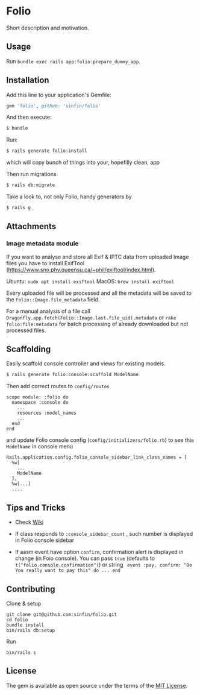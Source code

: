 # Folio
Short description and motivation.

## Usage
Run `bundle exec rails app:folio:prepare_dummy_app`.

## Installation
Add this line to your application's Gemfile:

```ruby
gem 'folio', github: 'sinfin/folio'
```

And then execute:
```bash
$ bundle
```

Run:
```bash
$ rails generate folio:install
```
which will copy bunch of things into your, hopefilly clean, app

Then run migrations
```bash
$ rails db:migrate
```

Take a look to, not only Folio, handy generators by
```bash
$ rails g
```


## Attachments

### Image metadata module

If you want to analyse and store all Exif & IPTC data from uploaded Image files
you have to install ExifTool (https://www.sno.phy.queensu.ca/~phil/exiftool/index.html).

Ubuntu: `sudo apt install exiftool`
MacOS: `brew install exiftool`

Every uploaded file will be processed and all the metadata will be saved
to the `Folio::Image.file_metadata` field.

For a manual analysis of a file call `Dragonfly.app.fetch(Folio::Image.last.file_uid).metadata`
or `rake folio:file:metadata` for batch processing of already downloaded but not
 processed files.

## Scaffolding

Easily scaffold console controller and views for existing models.

```bash
$ rails generate folio:console:scaffold ModelName
```
Then add correct routes to `config/routes`
```
scope module: :folio do
  namespace :console do
    ...
    resources :model_names
    ...
  end
end
```
and update Folio console config (`config/initializers/folio.rb`) to see this `ModelName` in console menu
```
Rails.application.config.folio_console_sidebar_link_class_names = [
  %w[
    ...
    ModelName
  ],
  %w[...]
  ....
```

## Tips and Tricks
- Check [Wiki](https://github.com/sinfin/folio/wiki)

- If  class responds to `:console_sidebar_count` , such number is displayed in Folio console sidebar
- If aasm event have option `confirm`, confirmation alert is displayed in change (in Foio console). You can pass `true` (defaults to `t("folio.console.confirmation")`) or string ` event :pay, confirm: "Do You really want to pay this" do ... end`

## Contributing

Clone & setup

```
git clone git@github.com:sinfin/folio.git
cd folio
bundle install
bin/rails db:setup
```

Run

```
bin/rails s
```

## License
The gem is available as open source under the terms of the [MIT License](http://opensource.org/licenses/MIT).
